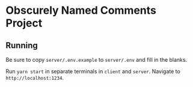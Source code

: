# Obscurely Named Comments Project

## Running

Be sure to copy `server/.env.example` to `server/.env` and fill in the blanks.

Run `yarn start` in separate terminals in `client` and `server`. Navigate to `http://localhost:1234`.
